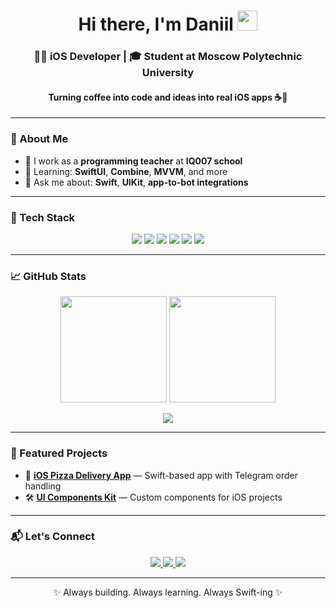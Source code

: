 <h1 align="center">Hi there, I'm Daniil <img src="https://github.com/blackcater/blackcater/raw/main/images/Hi.gif" height="32"/></h1>

<h3 align="center">👨‍💻 iOS Developer | 🎓 Student at Moscow Polytechnic University</h3>
<h4 align="center">Turning coffee into code and ideas into real iOS apps ☕📱</h4>

---

### 🚀 About Me

- 🔭 I work as a **programming teacher** at **IQ007 school**
- 🌱 Learning: **SwiftUI**, **Combine**, **MVVM**, and more
- 💬 Ask me about: **Swift**, **UIKit**, **app-to-bot integrations**


---

### 🧰 Tech Stack

<p align="center">
  <img src="https://img.shields.io/badge/Swift-F54A2D?style=for-the-badge&logo=swift&logoColor=white"/>
  <img src="https://img.shields.io/badge/Xcode-147EFB?style=for-the-badge&logo=Xcode&logoColor=white"/>
  <img src="https://img.shields.io/badge/UIKit-000000?style=for-the-badge"/>
  <img src="https://img.shields.io/badge/SwiftUI-0D1117?style=for-the-badge&logo=swift&logoColor=white"/>
  <img src="https://img.shields.io/badge/Git-F05032?style=for-the-badge&logo=git&logoColor=white"/>
  <img src="https://img.shields.io/badge/Telegram%20Bot-2CA5E0?style=for-the-badge&logo=telegram&logoColor=white"/>
</p>

---

### 📈 GitHub Stats

<p align="center">
  <img src="https://github-readme-stats.vercel.app/api?username=dan1xdev&show_icons=true&theme=tokyonight&hide_border=true&border_radius=20" height="170"/>
  <img src="https://github-readme-stats.vercel.app/api/top-langs/?username=dan1xdev&layout=compact&theme=tokyonight&hide_border=true&border_radius=20" height="170"/>
</p>

<p align="center">
  <img src="https://github-readme-streak-stats.herokuapp.com/?user=dan1xdev&theme=tokyonight&hide_border=true&border_radius=20"/>
</p>

---

### 📌 Featured Projects

- 🧾 [**iOS Pizza Delivery App**](https://github.com/dan1xdev/pizza-app-ios) — Swift-based app with Telegram order handling
- 🛠️ [**UI Components Kit**](https://github.com/dan1xdev/ui-kit-swift) — Custom components for iOS projects

---

### 📬 Let's Connect

<p align="center">
  <a href="https://t.me/dan1xzz" target="_blank">
    <img src="https://img.shields.io/badge/Telegram-2CA5E0?style=for-the-badge&logo=telegram&logoColor=white"/>
  </a>
  <a href="mailto:dan1xzz@yandex.ru" target="_blank">
    <img src="https://img.shields.io/badge/Email-D14836?style=for-the-badge&logo=gmail&logoColor=white"/>
  </a>
  <a href="https://github.com/dan1xdev" target="_blank">
    <img src="https://img.shields.io/badge/GitHub-100000?style=for-the-badge&logo=github&logoColor=white"/>
  </a>
</p>

---

<p align="center">✨ Always building. Always learning. Always Swift-ing ✨</p>
